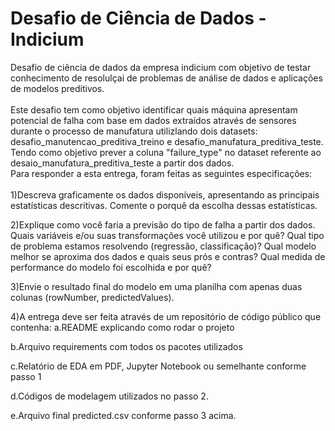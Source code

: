 # Desafio de Ciência de Dados - Indicium
<div>Desafio de ciência de dados da empresa indicium com objetivo de testar conhecimento de resolulçai de problemas de análise de dados e aplicações de modelos preditivos.
<br>
<br>
Este desafio tem como objetivo identificar quais máquina apresentam potencial de falha com base em dados extraídos através de sensores durante o processo de manufatura utilizlando dois datasets: desafio_manutencao_preditiva_treino e desafio_manufatura_preditiva_teste. Tendo como objetivo prever a coluna "failure_type" no dataset referente ao desaio_manufatura_preditiva_teste a partir dos dados.
</div>
<div>
Para responder a esta entrega, foram feitas as seguintes especificações:
<br>
<br>
1)Descreva graficamente os dados disponíveis, apresentando as principais estatísticas descritivas. Comente o porquê da escolha dessas estatísticas.

2)Explique como você faria a previsão do tipo de falha a partir dos dados. Quais variáveis e/ou suas transformações você utilizou e por quê? Qual tipo de problema estamos resolvendo (regressão, classificação)? Qual modelo melhor se aproxima dos dados e quais seus prós e contras? Qual medida de performance do modelo foi escolhida e por quê?

3)Envie o resultado final do modelo em uma planilha com apenas duas colunas (rowNumber, predictedValues). 

4)A entrega deve ser feita através de um repositório de código público que contenha:
a.README explicando como rodar o projeto

b.Arquivo requirements com todos os pacotes utilizados

c.Relatório de EDA em PDF, Jupyter Notebook ou semelhante conforme passo 1

d.Códigos de modelagem utilizados no passo 2.

e.Arquivo final predicted.csv conforme passo 3 acima.
</div>

